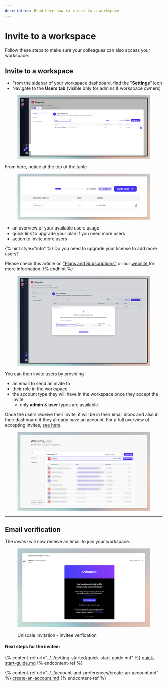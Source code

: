 ```yaml
---
description: Read here how to invite to a workspace
---
```


# Invite to a workspace

Follow these steps to make sure your colleagues can also access your workspace:

## Invite to a workspace

* From the sidebar of your workspace dashboard, find the "**Settings**" icon
* Navigate to the **Users tab** (visible only for admins & workspace owners)

<figure><img src="../../.gitbook/assets/image (2) (1).png" alt=""><figcaption></figcaption></figure>

From here, notice at the top of the table

<figure><img src="../../.gitbook/assets/CleanShot 2024-04-22 at 11.33.18.png" alt=""><figcaption></figcaption></figure>

* an overview of your available users usage
* quick link to upgrade your plan if you need more users
* action to invite more users

{% hint style="info" %}
Do you need to upgrade your license to add more users?&#x20;

Please check this article on ["Plans and Subscriptions"](../../manage-billing-payments-and-plans/plans-and-subscriptions.md) or our [website ](https://www.uniscale.com/)for more information.
{% endhint %}

<figure><img src="../../.gitbook/assets/CleanShot 2024-04-22 at 11.35.12.png" alt=""><figcaption></figcaption></figure>

You can then invite users by providing&#x20;

* an email to send an invite to
* their role in the workspace
* the account type they will have in the workspace once they accept the invite
  * only **admin** & **user** types are available.



Once the users receive their invite, it will be in their email inbox and also in their dashboard if they already have an account. For a full overview of accepting invites, [see here](invite-to-a-workspace.md).

<figure><img src="../../.gitbook/assets/CleanShot 2024-04-22 at 11.41.33.png" alt=""><figcaption></figcaption></figure>

***

## Email verification

The _invitee_ will now receive an email to join your workspace.&#x20;

<figure><img src="../../.gitbook/assets/CleanShot 2024-03-18 at 15.26.32.png" alt=""><figcaption><p>Uniscale invitation - invitee verfication</p></figcaption></figure>

#### **Next steps for the invitee:**&#x20;

{% content-ref url="../../getting-started/quick-start-guide.md" %}
[quick-start-guide.md](../../getting-started/quick-start-guide.md)
{% endcontent-ref %}

{% content-ref url="../../account-and-preferences/create-an-account.md" %}
[create-an-account.md](../../account-and-preferences/create-an-account.md)
{% endcontent-ref %}
